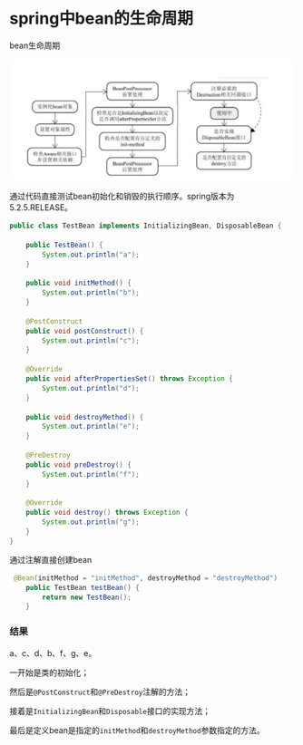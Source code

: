 # spring中bean的生命周期

bean生命周期

![](..\pictures\bean的生命周期.png)

通过代码直接测试bean初始化和销毁的执行顺序。spring版本为5.2.5.RELEASE。

```java
public class TestBean implements InitializingBean, DisposableBean {

    public TestBean() {
        System.out.println("a");
    }

    public void initMethod() {
        System.out.println("b");
    }

    @PostConstruct
    public void postConstruct() {
        System.out.println("c");
    }

    @Override
    public void afterPropertiesSet() throws Exception {
        System.out.println("d");
    }

    public void destroyMethod() {
        System.out.println("e");
    }

    @PreDestroy
    public void preDestroy() {
        System.out.println("f");
    }

    @Override
    public void destroy() throws Exception {
        System.out.println("g");
    }
}
```

通过注解直接创建bean

```java
 @Bean(initMethod = "initMethod", destroyMethod = "destroyMethod")
    public TestBean testBean() {
        return new TestBean();
    }
```

### 结果

a、c、d、b、f、g、e。

一开始是类的初始化；

然后是`@PostConstruct`和`@PreDestroy`注解的方法；

接着是`InitializingBean`和`Disposable`接口的实现方法；

最后是定义bean是指定的`initMethod`和`destroyMethod`参数指定的方法。
